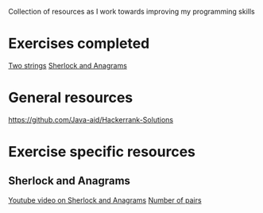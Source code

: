 Collection of resources as I work towards improving my programming skills

# Exercises completed
[Two strings](two-strings.cpp)
[Sherlock and Anagrams](sherlock-and-anagrams.cpp.cpp)

# General resources
https://github.com/Java-aid/Hackerrank-Solutions

# Exercise specific resources

## Sherlock and Anagrams
[Youtube video on Sherlock and Anagrams](https://www.youtube.com/watch?v=3fpSbdzR6Pc)
[Number of pairs](
https://math.stackexchange.com/questions/2214839/exactly-how-does-the-equation-nn-1-2-determine-the-number-of-pairs-of-a-given)